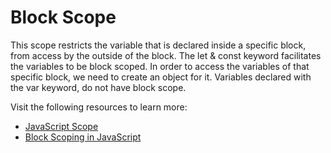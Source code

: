 # Block Scope

This scope restricts the variable that is declared inside a specific block, from access by the outside of the block. The let & const keyword facilitates the variables to be block scoped. In order to access the variables of that specific block, we need to create an object for it. Variables declared with the var keyword, do not have block scope.

Visit the following resources to learn more:

- [JavaScript Scope](https://www.w3schools.com/js/js_scope.asp)
- [Block Scoping in JavaScript](https://www.geeksforgeeks.org/javascript-es2015-block-scoping)
